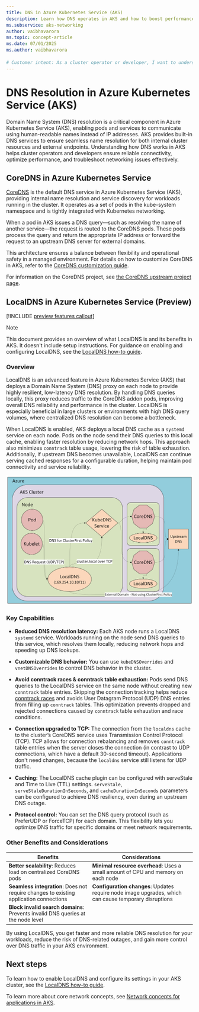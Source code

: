 ```yaml
---
title: DNS in Azure Kubernetes Service (AKS)
description: Learn how DNS operates in AKS and how to boost performance and reliability with LocalDNS caching.
ms.subservice: aks-networking
author: vaibhavarora
ms.topic: concept-article
ms.date: 07/01/2025
ms.author: vaibhavarora

# Customer intent: As a cluster operator or developer, I want to understand the defaults for DNS resolution in AKS and how I can use LocalDNS to improve my DNS resolution performance.
---
```

# DNS Resolution in Azure Kubernetes Service (AKS)

Domain Name System (DNS) resolution is a critical component in Azure Kubernetes Service (AKS), enabling pods and services to communicate using human-readable names instead of IP addresses. AKS provides built-in DNS services to ensure seamless name resolution for both internal cluster resources and external endpoints. Understanding how DNS works in AKS helps cluster operators and developers ensure reliable connectivity, optimize performance, and troubleshoot networking issues effectively.

## CoreDNS in Azure Kubernetes Service

[CoreDNS][coreDNS] is the default DNS service in Azure Kubernetes Service (AKS), providing internal name resolution and service discovery for workloads running in the cluster. It operates as a set of pods in the kube-system namespace and is tightly integrated with Kubernetes networking.

When a pod in AKS issues a DNS query—such as resolving the name of another service—the request is routed to the CoreDNS pods. These pods process the query and return the appropriate IP address or forward the request to an upstream DNS server for external domains.

This architecture ensures a balance between flexibility and operational safety in a managed environment. For details on how to customize CoreDNS in AKS, refer to the [CoreDNS customization guide](./coredns-custom.md).

For information on the CoreDNS project, see [the CoreDNS upstream project page][coreDNS].

## LocalDNS in Azure Kubernetes Service (Preview)

[!INCLUDE [preview features callout](~/reusable-content/ce-skilling/azure/includes/aks/includes/preview/preview-callout.md)]

> [!NOTE]
> This document provides an overview of what LocalDNS is and its benefits in AKS. It doesn't include setup instructions. For guidance on enabling and configuring LocalDNS, see the [LocalDNS how-to guide](./localdns-custom.md).

### Overview

LocalDNS is an advanced feature in Azure Kubernetes Service (AKS) that deploys a Domain Name System (DNS) proxy on each node to provide highly resilient, low-latency DNS resolution. By handling DNS queries locally, this proxy reduces traffic to the CoreDNS addon pods, improving overall DNS reliability and performance in the cluster. LocalDNS is especially beneficial in large clusters or environments with high DNS query volumes, where centralized DNS resolution can become a bottleneck.

When LocalDNS is enabled, AKS deploys a local DNS cache as a `systemd` service on each node. Pods on the node send their DNS queries to this local cache, enabling faster resolution by reducing network hops. This approach also minimizes `conntrack` table usage, lowering the risk of table exhaustion. Additionally, if upstream DNS becomes unavailable, LocalDNS can continue serving cached responses for a configurable duration, helping maintain pod connectivity and service reliability.

![LocalDNS architecture diagram](./media/dns-concepts/local-dns-diagram.png)

### Key Capabilities

- **Reduced DNS resolution latency:**
  Each AKS node runs a LocalDNS `systemd` service. Workloads running on the node send DNS queries to this service, which resolves them locally, reducing network hops and speeding up DNS lookups.

- **Customizable DNS behavior:**
  You can use `kubeDNSOverrides` and `vnetDNSOverrides` to control DNS behavior in the cluster.

- **Avoid conntrack races & conntrack table exhaustion:**
  Pods send DNS queries to the LocalDNS service on the same node without creating new `conntrack` table entries. Skipping the connection tracking helps reduce [conntrack races](https://github.com/kubernetes/kubernetes/issues/56903) and avoids User Datagram Protocol (UDP) DNS entries from filling up `conntrack` tables. This optimization prevents dropped and rejected connections caused by `conntrack` table exhaustion and race conditions.

- **Connection upgraded to TCP:**
    The connection from the `localdns` cache to the cluster’s CoreDNS service uses Transmission Control Protocol (TCP). TCP allows for connection rebalancing and removes `conntrack` table entries when the server closes the connection (in contrast to UDP connections, which have a default 30-second timeout). Applications don't need changes, because the `localdns` service still listens for UDP traffic.

- **Caching:**
  The LocalDNS cache plugin can be configured with serveStale and Time to Live (TTL) settings. `serveStale`, `serveStaleDurationInSeconds`, and `cacheDurationInSeconds` parameters can be configured to achieve DNS resiliency, even during an upstream DNS outage.

- **Protocol control:**
  You can set the DNS query protocol (such as PreferUDP or ForceTCP) for each domain. This flexibility lets you optimize DNS traffic for specific domains or meet network requirements.

### Other Benefits and Considerations

| Benefits | Considerations |
|----------|----------------|
| **Better scalability**: Reduces load on centralized CoreDNS pods | **Minimal resource overhead**: Uses a small amount of CPU and memory on each node |
| **Seamless integration**: Does not require changes to existing application connections |  **Configuration changes**: Updates require node image upgrades, which can cause temporary disruptions |
| **Block invalid search domains**: Prevents invalid DNS queries at the node level |

By using LocalDNS, you get faster and more reliable DNS resolution for your workloads, reduce the risk of DNS-related outages, and gain more control over DNS traffic in your AKS environment.

## Next steps

To learn how to enable LocalDNS and configure its settings in your AKS cluster, see the [LocalDNS how-to guide](./localdns-custom.md).

To learn more about core network concepts, see [Network concepts for applications in AKS][concepts-network].

<!-- LINKS - external -->
[coreDNS]: https://coredns.io/

<!-- LINKS - internal -->
[concepts-network]: concepts-network.md
[aks-quickstart-cli]: ./learn/quick-kubernetes-deploy-cli.md
[aks-quickstart-portal]: ./learn/quick-kubernetes-deploy-portal.md
[aks-quickstart-powershell]: ./learn/quick-kubernetes-deploy-powershell.md